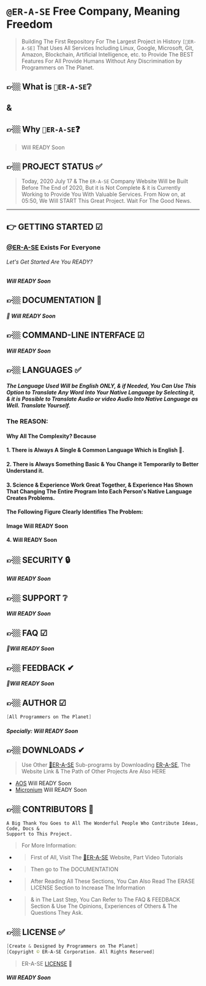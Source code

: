 # `@ER-A-SE` Free Company, Meaning Freedom
> Building The First Repository For The Largest Project in History `[👑ER-A-SE]` That Uses All Services Including Linux, Google, Microsoft, Git, Amazon, Blockchain, Artificial Intelligence, etc. to Provide The BEST Features For All Provide Humans Without Any Discrimination by Programmers on The Planet.

## 👉🏼 What is `👑ER-A-SE`❔
## &
## 👉🏼 Why     `👑ER-A-SE`❓
>  Will READY Soon

<!-- PROJECT STATUS -->
## 👉🏼 PROJECT STATUS ✅
> Today, 2020 July 17 & The `ER-A-SE` Company Website Will be Built Before The End of 2020, But it is Not Complete & it is Currently Working to Provide You With Valuable Services. From Now on, at 05:50, We Will START This Great Project. Wait For The Good News.

---------------------------------------------------------------------------------------------------------------------------------------------------------------------------
<!-- GETTING STARTED -->
##  👉 GETTING STARTED ☑
### [@ER-A-SE](https://www.er-a-se.com) Exists For Everyone
###### Let's Get Started Are You READY?
##### Will READY Soon




<!-- DOCS -->
## 👉🏼 DOCUMENTATION 📘
##### 🧾 Will READY Soon






<!-- COMMAND-LINE INTERFACE -->
## 👉🏼 COMMAND-LINE INTERFACE ☑
##### Will READY Soon








<!-- LANGUAGES -->
## 👉🏼 LANGUAGES ✅
##### The Language Used Will be English ONLY, & if Needed, You Can Use This Option to Translate Any Word Into Your Native Language by Selecting it, & it is Possible to Translate Audio or video Audio Into Native Language as Well. Translate Yourself.
### The REASON:
#### Why All The Complexity? Because
#### 1. There is Always A Single & Common Language Which is English 💜.
#### 2. There is Always Something Basic & You Change it Temporarily to Better Understand it.
#### 3. Science & Experience Work Great Together, & Experience Has Shown That Changing The Entire Program Into Each Person's Native Language Creates Problems.
#### The Following Figure Clearly Identifies The Problem:
#### Image Will READY Soon
#### 4. Will READY Soon





<!-- SECURITY -->
## 👉🏼 SECURITY 🔒
##### Will READY Soon






<!-- SUPPORT -->
## 👉🏼 SUPPORT ❔
##### Will READY Soon






<!-- FAQ -->
## 👉🏼 FAQ ☑
##### 📌Will READY Soon




<!-- FEEDBACK -->
## 👉🏼 FEEDBACK ✔
##### 📌Will READY Soon






<!-- AUTHOR -->
## 👉🏼 AUTHOR ☑
```powershell
[All Programmers on The Planet]
```
##### Specially: Will READY Soon




<!-- DOWNLOADS -->
## 👉🏼 DOWNLOADS ✔
> Use Other [👑ER-A-SE](https://www.er-a-se.com) Sub-programs by Downloading [ER-A-SE](https://www.er-a-se.com), The Website Link & The Path of Other Projects Are Also HERE
* [AOS](https://www.aos.com)  Will READY Soon
* [Micronium](https://www.micronium.com)  Will READY Soon





<!-- CONTRIBUTORS -->
## 👉🏼 CONTRIBUTORS 💜
```
A Big Thank You Goes to All The Wonderful People Who Contribute Ideas, Code, Docs &
Support to This Project.
```


<!-- MORE INFORMATION -->
> For More Information:
  * > First of All, Visit The [👑ER-A-SE](https://www.er-a-se.com) Website, Part Video Tutorials
  * > Then go to The DOCUMENTATION
  * > After Reading All These Sections, You Can Also Read The ERASE LICENSE Section to Increase The Information
  * > & in The Last Step, You Can Refer to The FAQ & FEEDBACK Section & Use The Opinions, Experiences of Others & The Questions They Ask.


<!-- LICENSE -->
## 👉🏼 LICENSE ✅
```powershell
[Create & Designed by Programmers on The Planet]
[Copyright © ER-A-SE Corporation. All Rights Reserved]
```
> ER-A-SE [LICENSE](https://www.github.com/ali80official/ERASE/blob/master/LICENSE) 💜
##### Will READY Soon
